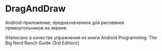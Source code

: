 # DragAndDraw

Android-приложение, предназначенное для рисования прямоугольников на экране.

(Написано в качестве упражнения из книги Android Programming: The Big Nerd Ranch Guide (3rd Edition))
